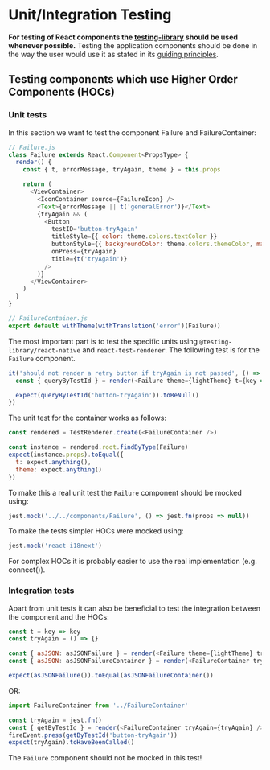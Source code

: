 # Unit/Integration Testing

**For testing of React components the [testing-library](https://testing-library.com) should be used whenever possible.**
Testing the application components should be done in the way the user would use it as stated in its [guiding principles](https://testing-library.com/docs/guiding-principles).

## Testing components which use Higher Order Components (HOCs)

### Unit tests

In this section we want to test the component Failure and FailureContainer:

```js
// Failure.js
class Failure extends React.Component<PropsType> {
  render() {
    const { t, errorMessage, tryAgain, theme } = this.props

    return (
      <ViewContainer>
        <IconContainer source={FailureIcon} />
        <Text>{errorMessage || t('generalError')}</Text>
        {tryAgain && (
          <Button
            testID='button-tryAgain'
            titleStyle={{ color: theme.colors.textColor }}
            buttonStyle={{ backgroundColor: theme.colors.themeColor, marginTop: 20 }}
            onPress={tryAgain}
            title={t('tryAgain')}
          />
        )}
      </ViewContainer>
    )
  }
}
```

```js
// FailureContainer.js
export default withTheme(withTranslation('error')(Failure))
```

The most important part is to test the specific units using `@testing-library/react-native` and `react-test-renderer`. The following test is for the `Failure` component.

```js
it('should not render a retry button if tryAgain is not passed', () => {
  const { queryByTestId } = render(<Failure theme={lightTheme} t={key => key} />)

  expect(queryByTestId('button-tryAgain')).toBeNull()
})
```

The unit test for the container works as follows:

```js
const rendered = TestRenderer.create(<FailureContainer />)

const instance = rendered.root.findByType(Failure)
expect(instance.props).toEqual({
  t: expect.anything(),
  theme: expect.anything()
})
```

To make this a real unit test the `Failure` component should be mocked using:

```js
jest.mock('../../components/Failure', () => jest.fn(props => null))
```

To make the tests simpler HOCs were mocked using:

```js
jest.mock('react-i18next')
```

For complex HOCs it is probably easier to use the real implementation (e.g. connect()).

### Integration tests

Apart from unit tests it can also be beneficial to test the integration between the component and the HOCs:

```js
const t = key => key
const tryAgain = () => {}

const { asJSON: asJSONFailure } = render(<Failure theme={lightTheme} tryAgain={tryAgain} t={t} />)
const { asJSON: asJSONFailureContainer } = render(<FailureContainer tryAgain={tryAgain} />)

expect(asJSONFailure()).toEqual(asJSONFailureContainer())
```

OR:

```js
import FailureContainer from '../FailureContainer'

const tryAgain = jest.fn()
const { getByTestId } = render(<FailureContainer tryAgain={tryAgain} />)
fireEvent.press(getByTestId('button-tryAgain'))
expect(tryAgain).toHaveBeenCalled()
```

The `Failure` component should not be mocked in this test!
